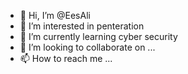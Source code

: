 - 👋 Hi, I’m @EesAli
- 👀 I’m interested in penteration 
- 🌱 I’m currently learning cyber security 
- 💞️ I’m looking to collaborate on ...
- 📫 How to reach me ...

<!---
EesAli/EesAli is a ✨ special ✨ repository because its `README.md` (this file) appears on your GitHub profile.
You can click the Preview link to take a look at your changes.
--->
